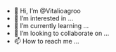 - 👋 Hi, I’m @Vitalioagroo
- 👀 I’m interested in ...
- 🌱 I’m currently learning ...
- 💞️ I’m looking to collaborate on ...
- 📫 How to reach me ...

<!---
Vitalioagroo/Vitalioagroo is a ✨ special ✨ repository because its `README.md` (this file) appears on your GitHub profile.
You can click the Preview link to take a look at your changes.
--->
